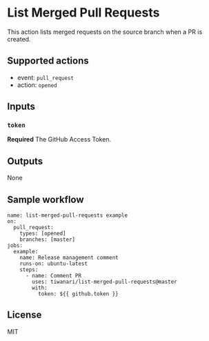 List Merged Pull Requests
===

This action lists merged requests on the source branch when a PR is created.  

## Supported actions
- event: `pull_request`
- action: `opened`

## Inputs

### `token`

**Required** The GitHub Access Token.

## Outputs

None

## Sample workflow

```
name: list-merged-pull-requests example
on:
  pull_request:
    types: [opened]
    branches: [master]
jobs:
  example:
    name: Release management comment
    runs-on: ubuntu-latest
    steps:
      - name: Comment PR
        uses: tiwanari/list-merged-pull-requests@master
        with:
          token: ${{ github.token }}
```

## License
MIT
